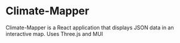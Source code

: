 # Climate-Mapper
Climate-Mapper is a React application that displays JSON data in an interactive map. Uses Three.js and MUI